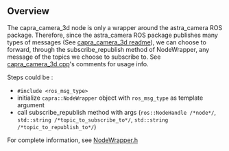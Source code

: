 ## Overview

The capra_camera_3d node is only a wrapper around
the astra_camera ROS package. Therefore, since the
astra_camera ROS package publishes many types of 
messages (See [capra_camera_3d readme](../README.md)),
we can choose to forward, through the subscribe_republish
method of NodeWrapper<TMessage>, any message of the topics
we choose to subscribe to. See [capra_camera_3d.cpp](../src/capra_camera_3d.cpp)'s comments for usage info.

Steps could be :

- `#include <ros_msg_type>`
- initialize `capra::NodeWrapper` object with `ros_msg_type` as template argument
- call subscribe_republish method with args (`ros::NodeHandle /*node*/`, `std::string /*topic_to_subscribe_to*/`, `std::string /*topic_to_republish_to*/`)

For complete information, see [NodeWrapper.h](../../../include/NodeWrapper.h)